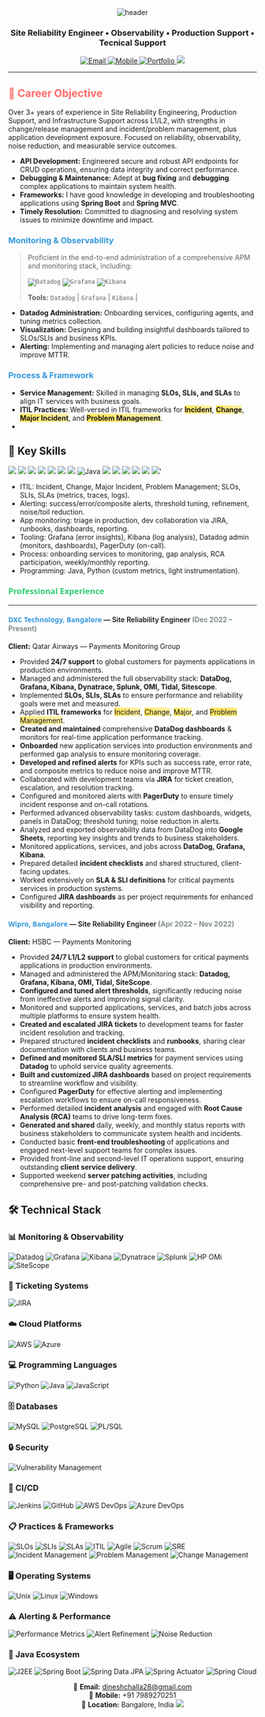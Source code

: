 
<div align="center">

  <!-- Gradient wave header -->
  <img src="https://capsule-render.vercel.app/api?type=waving&height=220&text=DINESH_CHALLA&fontAlign=50&fontAlignY=38&fontSize=56&color=gradient&customColorList=2,4,6,8,10&fontColor=ffffff" alt="header" />

  <!-- Role / Title -->
  <h3>Site Reliability Engineer • Observability • Production Support • Tecnical Support</h3>

  <!-- Contact Badges -->
  <a href="mailto:dineshchalla28@gmail.com">
    <img src="https://img.shields.io/badge/Email-dineshchalla28%40gmail.com-EC407A?style=for-the-badge&logo=gmail&logoColor=white" alt="Email"/>
  </a>
  <a href="tel:+917989270251">
    <img src="https://img.shields.io/badge/Mobile-%2B91%207989270251-00C853?style=for-the-badge&logo=google-voice&logoColor=white" alt="Mobile"/>
  </a>
  <a href="https://www.iamdinesh.xyz/">
    <img src="https://img.shields.io/badge/Portfolio-Visit-7C4DFF?style=for-the-badge&logo=vercel&logoColor=white" alt="Portfolio"/>
  </a>
  <!-- Optional: add LinkedIn/Portfolio when available -->
  <a href="https://www.linkedin.com/in/dinesh-challa-9a484223a/"><img src="https://img.shields.io/badge/LinkedIn-Connect-0A66C2?style=for-the-badge&logo=linkedin&logoColor=white"/></a> 

</div>

---

## <span style="color: #ff6b6b;">🎯 Career Objective</span>
Over 3+ years of experience in Site Reliability Engineering, Production Support, and Infrastructure Support across L1/L2, with strengths in change/release management and incident/problem management, plus application development exposure. Focused on reliability, observability, noise reduction, and measurable service outcomes.
-   **API Development:** Engineered secure and robust API endpoints for CRUD operations, ensuring data integrity and correct performance.
-   **Debugging & Maintenance:** Adept at **bug fixing** and **debugging** complex applications to maintain system health.
-   **Frameworks:** I have good knowledge in developing and troubleshooting applications using **Spring Boot** and **Spring MVC**.
-   **Timely Resolution:** Committed to diagnosing and resolving system issues to minimize downtime and impact.

### <span style="color: #3498db;">Monitoring & Observability</span>
> Proficient in the end-to-end administration of a comprehensive APM and monitoring stack, including:
>
> <code><img src="https://img.shields.io/badge/Datadog-632CA6?style=for-the-badge&logo=datadog&logoColor=white" alt="Datadog"></code>
> <code><img src="https://img.shields.io/badge/Grafana-F46800?style=for-the-badge&logo=grafana&logoColor=white" alt="Grafana"></code>
> <code><img src="https://img.shields.io/badge/Kibana-005571?style=for-the-badge&logo=Kibana&logoColor=white" alt="Kibana"></code>
>
> **Tools:** `Datadog` | `Grafana` | `Kibana` | 

*   **Datadog Administration:** Onboarding services, configuring agents, and tuning metrics collection.
*   **Visualization:** Designing and building insightful dashboards tailored to SLOs/SLIs and business KPIs.
*   **Alerting:** Implementing and managing alert policies to reduce noise and improve MTTR.

### <span style="color: #3498db;">Process & Framework</span>
*   **Service Management:** Skilled in managing **SLOs, SLIs, and SLAs** to align IT services with business goals.
*   **ITIL Practices:** Well-versed in ITIL frameworks for <span style="background-color: #fff2ac; background-image: linear-gradient(to right, #ffe359 0%, #fff2ac 100%);">**Incident**</span>, <span style="background-color: #fff2ac; background-image: linear-gradient(to right, #ffe359 0%, #fff2ac 100%);">**Change**</span>, <span style="background-color: #fff2ac; background-image: linear-gradient(to right, #ffe359 0%, #fff2ac 100%);">**Major Incident**</span>, and <span style="background-color: #fff2ac; background-image: linear-gradient(to right, #ffe359 0%, #fff2ac 100%);">**Problem Management**</span>.
*   



## 🔑 Key Skills
<p>
  <!-- Monitoring / Observability -->
  <img src="https://img.shields.io/badge/Datadog-632CA6?style=flat-square&logo=datadog&logoColor=white"/>
  <img src="https://img.shields.io/badge/Prometheus-E6522C?style=flat-square&logo=prometheus&logoColor=white"/>
  <img src="https://img.shields.io/badge/Grafana-F46800?style=flat-square&logo=grafana&logoColor=white"/>
  <img src="https://img.shields.io/badge/Kibana-005571?style=flat-square&logo=kibana&logoColor=white"/>
  <img src="https://img.shields.io/badge/Dynatrace-1496FF?style=flat-square&logo=dynatrace&logoColor=white"/>
  <img src="https://img.shields.io/badge/Splunk-000000?style=flat-square&logo=splunk&logoColor=white"/>
  <img src="https://img.shields.io/badge/PagerDuty-06AC38?style=flat-square&logo=pagerduty&logoColor=white"/>
  <img src="https://img.shields.io/badge/Java-007396?style=flat-square&logo=java&logoColor=white" alt="Java"/>
  <img src="https://img.shields.io/badge/Python-3776AB?style=flat-square&logo=python&logoColor=white"/>
  <img src="https://img.shields.io/badge/GitHub-181717?style=flat-square&logo=github&logoColor=white"/>
  <img src="https://img.shields.io/badge/AWS-232F3E?style=flat-square&logo=amazon-aws&logoColor=FF9900"/>
  <img src="https://img.shields.io/badge/PostgreSQL-4169E1?style=flat-square&logo=postgresql&logoColor=white"/>
  <img src="https://img.shields.io/badge/Linux-111827?style=flat-square&logo=linux&logoColor=FCC624"/>
  <img src="https://img.shields.io/badge/Kubernetes-326CE5?style=flat-square&logo=kubernetes&logoColor=white"/>'
  
  
</p>

- ITIL: Incident, Change, Major Incident, Problem Management; SLOs, SLIs, SLAs (metrics, traces, logs).  
- Alerting: success/error/composite alerts, threshold tuning, refinement, noise/toil reduction.  
- App monitoring: triage in production, dev collaboration via JIRA, runbooks, dashboards, reporting.  
- Tooling: Grafana (error insights), Kibana (log analysis), Datadog admin (monitors, dashboards), PagerDuty (on-call).  
- Process: onboarding services to monitoring, gap analysis, RCA participation, weekly/monthly reporting.  
- Programming: Java, Python (custom metrics, light instrumentation).  

### <span style="color: #2ecc71; font-family: 'Segoe UI', sans-serif; font-weight: 600;">Professional Experience</span>

---

#### <span style="color: #3498db; font-family: 'Segoe UI', sans-serif;">**DXC Technology, Bangalore**</span> — <span style="font-weight: 600;">Site Reliability Engineer</span> <span style="color: #7f8c8d;">(Dec 2022 – Present)</span>
**Client:** Qatar Airways — Payments Monitoring Group

*   Provided **24/7 support** to global customers for payments applications in production environments.
*   Managed and administered the full observability stack: **DataDog, Grafana, Kibana, Dynatrace, Splunk, OMI, Tidal, Sitescope**.
*   Implemented **SLOs, SLIs, SLAs** to ensure performance and reliability goals were met and measured.
*   Applied **ITIL frameworks** for <span style="background-color: #fff2ac; background-image: linear-gradient(to right, #ffe359 0%, #fff2ac 100%);">Incident</span>, <span style="background-color: #fff2ac; background-image: linear-gradient(to right, #ffe359 0%, #fff2ac 100%);">Change</span>, <span style="background-color: #fff2ac; background-image: linear-gradient(to right, #ffe359 0%, #fff2ac 100%);">Major</span>, and <span style="background-color: #fff2ac; background-image: linear-gradient(to right, #ffe359 0%, #fff2ac 100%);">Problem Management</span>.
*   **Created and maintained** comprehensive **DataDog dashboards** & monitors for real-time application performance tracking.
*   **Onboarded** new application services into production environments and performed gap analysis to ensure monitoring coverage.
*   **Developed and refined alerts** for KPIs such as success rate, error rate, and composite metrics to reduce noise and improve MTTR.
*   Collaborated with development teams via **JIRA** for ticket creation, escalation, and resolution tracking.
*   Configured and monitored alerts with **PagerDuty** to ensure timely incident response and on-call rotations.
*   Performed advanced observability tasks: custom dashboards, widgets, panels in DataDog; threshold tuning; noise reduction in alerts.
*   Analyzed and exported observability data from DataDog into **Google Sheets**, reporting key insights and trends to business stakeholders.
*   Monitored applications, services, and jobs across **DataDog, Grafana, Kibana**.
*   Prepared detailed **incident checklists** and shared structured, client-facing updates.
*   Worked extensively on **SLA & SLI definitions** for critical payments services in production systems.
*   Configured **JIRA dashboards** as per project requirements for enhanced visibility and reporting.

#### <span style="color: #3498db; font-family: 'Segoe UI', sans-serif;">**Wipro, Bangalore**</span> — <span style="font-weight: 600;">Site Reliability Engineer</span> <span style="color: #7f8c8d;">(Apr 2022 – Nov 2022)</span>
**Client:** HSBC — Payments Monitoring

*   Provided **24/7 L1/L2 support** to global customers for critical payments applications in production environments.
*   Managed and administered the APM/Monitoring stack: **Datadog, Grafana, Kibana, OMI, Tidal, SiteScope**.
*   **Configured and tuned alert thresholds**, significantly reducing noise from ineffective alerts and improving signal clarity.
*   Monitored and supported applications, services, and batch jobs across multiple platforms to ensure system health.
*   **Created and escalated JIRA tickets** to development teams for faster incident resolution and tracking.
*   Prepared structured **incident checklists** and **runbooks**, sharing clear documentation with clients and business teams.
*   **Defined and monitored SLA/SLI metrics** for payment services using **Datadog** to uphold service quality agreements.
*   **Built and customized JIRA dashboards** based on project requirements to streamline workflow and visibility.
*   Configured **PagerDuty** for effective alerting and implementing escalation workflows to ensure on-call responsiveness.
*   Performed detailed **incident analysis** and engaged with **Root Cause Analysis (RCA)** teams to drive long-term fixes.
*   **Generated and shared** daily, weekly, and monthly status reports with business stakeholders to communicate system health and incidents.
*   Conducted basic **front-end troubleshooting** of applications and engaged next-level support teams for complex issues.
*   Provided front-line and second-level IT operations support, ensuring outstanding **client service delivery**.
*   Supported weekend **server patching activities**, including comprehensive pre- and post-patching validation checks.

## 🛠️ Technical Stack

### 📊 Monitoring & Observability
![Datadog](https://img.shields.io/badge/Datadog-632CA6?style=flat&logo=datadog&logoColor=white)
![Grafana](https://img.shields.io/badge/Grafana-F46800?style=flat&logo=grafana&logoColor=white)
![Kibana](https://img.shields.io/badge/Kibana-005571?style=flat&logo=elasticstack&logoColor=white)
![Dynatrace](https://img.shields.io/badge/Dynatrace-1496FF?style=flat&logo=dynatrace&logoColor=white)
![Splunk](https://img.shields.io/badge/Splunk-000000?style=flat&logo=splunk&logoColor=white)
![HP OMi](https://img.shields.io/badge/HP_OMi-0096D6?style=flat&logo=hp&logoColor=white)
![SiteScope](https://img.shields.io/badge/SiteScope-0096D6?style=flat&logo=hp&logoColor=white)

### 🎫 Ticketing Systems
![JIRA](https://img.shields.io/badge/JIRA-0052CC?style=flat&logo=jira&logoColor=white)

### ☁️ Cloud Platforms
![AWS](https://img.shields.io/badge/AWS-FF9900?style=flat&logo=amazonaws&logoColor=white)
![Azure](https://img.shields.io/badge/Azure-0078D4?style=flat&logo=microsoftazure&logoColor=white)

### 💻 Programming Languages
![Python](https://img.shields.io/badge/Python-3776AB?style=flat&logo=python&logoColor=white)
![Java](https://img.shields.io/badge/Java-007396?style=flat&logo=java&logoColor=white)
![JavaScript](https://img.shields.io/badge/JavaScript-F7DF1E?style=flat&logo=javascript&logoColor=black)

### 🗄️ Databases
![MySQL](https://img.shields.io/badge/MySQL-4479A1?style=flat&logo=mysql&logoColor=white)
![PostgreSQL](https://img.shields.io/badge/PostgreSQL-336791?style=flat&logo=postgresql&logoColor=white)
![PL/SQL](https://img.shields.io/badge/PL%2FSQL-F80000?style=flat&logo=oracle&logoColor=white)

### 🔒 Security
![Vulnerability Management](https://img.shields.io/badge/Vulnerability_Management-4A154B?style=flat&logo=securityscorecard&logoColor=white)

### 🔄 CI/CD
![Jenkins](https://img.shields.io/badge/Jenkins-D24939?style=flat&logo=jenkins&logoColor=white)
![GitHub](https://img.shields.io/badge/GitHub-181717?style=flat&logo=github&logoColor=white)
![AWS DevOps](https://img.shields.io/badge/AWS_DevOps-FF9900?style=flat&logo=amazonaws&logoColor=white)
![Azure DevOps](https://img.shields.io/badge/Azure_DevOps-0078D7?style=flat&logo=azuredevops&logoColor=white)

### 📋 Practices & Frameworks
![SLOs](https://img.shields.io/badge/SLOs-4A154B?style=flat)
![SLIs](https://img.shields.io/badge/SLIs-4A154B?style=flat)
![SLAs](https://img.shields.io/badge/SLAs-4A154B?style=flat)
![ITIL](https://img.shields.io/badge/ITIL-0F7DC2?style=flat)
![Agile](https://img.shields.io/badge/Agile-0096D6?style=flat&logo=agile&logoColor=white)
![Scrum](https://img.shields.io/badge/Scrum-0096D6?style=flat)
![SRE](https://img.shields.io/badge/SRE-0F9D58?style=flat&logo=google&logoColor=white)
![Incident Management](https://img.shields.io/badge/Incident_Management-FF6B6B?style=flat)
![Problem Management](https://img.shields.io/badge/Problem_Management-4ECDC4?style=flat)
![Change Management](https://img.shields.io/badge/Change_Management-556270?style=flat)

### 🖥️ Operating Systems
![Unix](https://img.shields.io/badge/Unix-333333?style=flat)
![Linux](https://img.shields.io/badge/Linux_RHEL_8-FF0000?style=flat&logo=redhat&logoColor=white)
![Windows](https://img.shields.io/badge/Windows-0078D6?style=flat&logo=windows&logoColor=white)

### ⚠️ Alerting & Performance
![Performance Metrics](https://img.shields.io/badge/Performance_Metrics-FF9A00?style=flat)
![Alert Refinement](https://img.shields.io/badge/Alert_Refinement-4CAF50?style=flat)
![Noise Reduction](https://img.shields.io/badge/Noise_Reduction-9C27B0?style=flat)

### 🎯 Java Ecosystem
![J2EE](https://img.shields.io/badge/J2EE-007396?style=flat&logo=java&logoColor=white)
![Spring Boot](https://img.shields.io/badge/Spring_Boot-6DB33F?style=flat&logo=springboot&logoColor=white)
![Spring Data JPA](https://img.shields.io/badge/Spring_Data_JPA-6DB33F?style=flat&logo=spring&logoColor=white)
![Spring Actuator](https://img.shields.io/badge/Spring_Actuator-6DB33F?style=flat&logo=spring&logoColor=white)
![Spring Cloud](https://img.shields.io/badge/Spring_Cloud-6DB33F?style=flat&logo=spring&logoColor=white)


<div align="center">

  
📧 **Email:** [dineshchalla28@gmail.com](mailto:dineshchalla28@gmail.com)  
📱 **Mobile:** +91 7989270251  
📍 **Location:** Bangalore, India
 <img src="https://capsule-render.vercel.app/api?type=waving&height=120&section=footer&color=gradient&customColorList=2,4,6,8,10"  />

</div>


